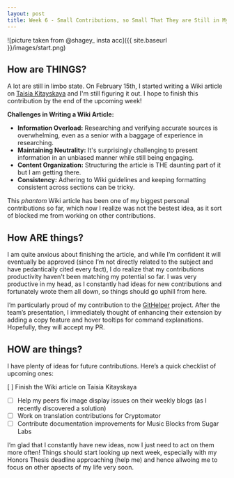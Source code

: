 ```yaml
---
layout: post
title: Week 6 - Small Contributions, so Small That They are Still in My Head
---
```


![picture taken from @shagey_ insta acc]({{ site.baseurl }}/images/start.png)

## How are THINGS? 

A lot are still in limbo state. On February 15th, I started writing a Wiki article on [Taisia Kitayskaya](https://www.taisiakitaiskaia.com) and I'm still figuring it out. I hope to finish this contribution by the end of the upcoming week!

<!--more-->

**Challenges in Writing a Wiki Article:**  
- **Information Overload:** Researching and verifying accurate sources is overwhelming, even as a senior with a baggage of experience in researching.  
- **Maintaining Neutrality:** It's surprisingly challenging to present information in an unbiased manner while still being engaging.  
- **Content Organization:** Structuring the article is THE daunting part of it but I am getting there.
- **Consistency:** Adhering to Wiki guidelines and keeping formatting consistent across sections can be tricky.

This *phantom* Wiki article has been one of my biggest personal contributions so far, which now I realize was not the bestest idea, as it sort of blocked me from working on other contributions.

## How ARE things?

I am quite anxious about finishing the article, and while I’m confident it will eventually be approved (since I’m not directly related to the subject and have pedantically cited every fact), I do realize that my contributions productivity haven't been matching my potential so far. I was very productive in my head, as I constantly had ideas for new contributions and fortunately wrote them all down, so things should go uphill from here.

I’m particularly proud of my contribution to the [GitHelper](https://github.com/danny031103/OSSD_group_Extension) project. After the team’s presentation, I immediately thought of enhancing their extension by adding a copy feature and hover tooltips for command explanations. Hopefully, they will accept my PR.


## HOW are things? 
I have plenty of ideas for future contributions. Here’s a quick checklist of upcoming ones:

[ ] Finish the Wiki article on Taisia Kitayskaya
- [ ] Help my peers fix image display issues on their weekly blogs (as I recently discovered a solution)
- [ ] Work on translation contributions for Cryptomator
- [ ] Contribute documentation improvements for Music Blocks from Sugar Labs

I’m glad that I constantly have new ideas, now I just need to act on them more often! Things should start looking up next week, especially with my Honors Thesis deadline approaching (help me) and hence allwoing me to focus on other apsects of my life very soon. 
